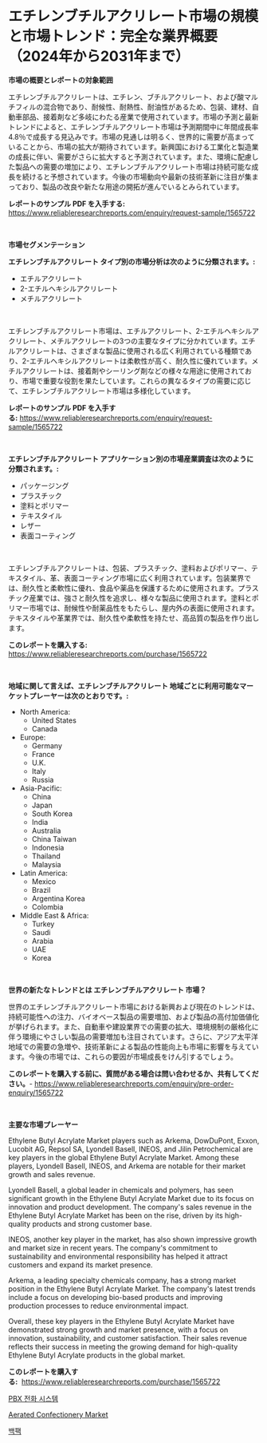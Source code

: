 <p><h1>エチレンブチルアクリレート市場の規模と市場トレンド：完全な業界概要（2024年から2031年まで）</h1></p><p><strong>市場の概要とレポートの対象範囲</strong></p>
<p><p>エチレンブチルアクリレートは、エチレン、ブチルアクリレート、および酸マルチフィルの混合物であり、耐候性、耐熱性、耐油性があるため、包装、建材、自動車部品、接着剤など多岐にわたる産業で使用されています。市場の予測と最新トレンドによると、エチレンブチルアクリレート市場は予測期間中に年間成長率4.8％で成長する見込みです。市場の見通しは明るく、世界的に需要が高まっていることから、市場の拡大が期待されています。新興国における工業化と製造業の成長に伴い、需要がさらに拡大すると予測されています。また、環境に配慮した製品への需要の増加により、エチレンブチルアクリレート市場は持続可能な成長を続けると予想されています。今後の市場動向や最新の技術革新に注目が集まっており、製品の改良や新たな用途の開拓が進んでいるとみられています。</p></p>
<p><strong>レポートのサンプル PDF を入手する:</strong> <a href="https://www.reliableresearchreports.com/enquiry/request-sample/1565722">https://www.reliableresearchreports.com/enquiry/request-sample/1565722</a></p>
<p>&nbsp;</p>
<p><strong>市場セグメンテーション</strong></p>
<p><strong>エチレンブチルアクリレート タイプ別の市場分析は次のように分類されます。:</strong></p>
<p><ul><li>エチルアクリレート</li><li>2-エチルヘキシルアクリレート</li><li>メチルアクリレート</li></ul></p>
<p>&nbsp;</p>
<p><p>エチレンブチルアクリレート市場は、エチルアクリレート、2-エチルヘキシルアクリレート、メチルアクリレートの3つの主要なタイプに分かれています。エチルアクリレートは、さまざまな製品に使用される広く利用されている種類であり、2-エチルヘキシルアクリレートは柔軟性が高く、耐久性に優れています。メチルアクリレートは、接着剤やシーリング剤などの様々な用途に使用されており、市場で重要な役割を果たしています。これらの異なるタイプの需要に応じて、エチレンブチルアクリレート市場は多様化しています。</p></p>
<p><strong>レポートのサンプル PDF を入手する:</strong>&nbsp;<a href="https://www.reliableresearchreports.com/enquiry/request-sample/1565722">https://www.reliableresearchreports.com/enquiry/request-sample/1565722</a></p>
<p>&nbsp;</p>
<p><strong> エチレンブチルアクリレート アプリケーション別の市場産業調査は次のように分類されます。:</strong></p>
<p><ul><li>パッケージング</li><li>プラスチック</li><li>塗料とポリマー</li><li>テキスタイル</li><li>レザー</li><li>表面コーティング</li></ul></p>
<p>&nbsp;</p>
<p><p>エチレンブチルアクリレートは、包装、プラスチック、塗料およびポリマー、テキスタイル、革、表面コーティング市場に広く利用されています。包装業界では、耐久性と柔軟性に優れ、食品や薬品を保護するために使用されます。プラスチック産業では、強さと耐久性を追求し、様々な製品に使用されます。塗料とポリマー市場では、耐候性や耐薬品性をもたらし、屋内外の表面に使用されます。テキスタイルや革業界では、耐久性や柔軟性を持たせ、高品質の製品を作り出します。</p></p>
<p><strong>このレポートを購入する:</strong>&nbsp; <a href="https://www.reliableresearchreports.com/purchase/1565722">https://www.reliableresearchreports.com/purchase/1565722</a></p>
<p>&nbsp;</p>
<p><strong>地域に関して言えば、エチレンブチルアクリレート 地域ごとに利用可能なマーケットプレーヤーは次のとおりです。:</strong></p>
<p><ul>
    <li>
        North America:
        <ul>
            <li>United States</li>
            <li>Canada</li>
        </ul>
    </li>
    <li>
        Europe:
        <ul>
            <li>Germany</li>
            <li>France</li>
            <li>U.K.</li>
            <li>Italy</li>
            <li>Russia</li>
        </ul>
    </li>
    <li>
        Asia-Pacific:
        <ul>
            <li>China</li>
            <li>Japan</li>
            <li>South Korea</li>
            <li>India</li>
            <li>Australia</li>
            <li>China Taiwan</li>
            <li>Indonesia</li>
            <li>Thailand</li>
            <li>Malaysia</li>
        </ul>
    </li>
    <li>
        Latin America:
        <ul>
            <li>Mexico</li>
            <li>Brazil</li>
            <li>Argentina Korea</li>
            <li>Colombia</li>
        </ul>
    </li>
    <li>
        Middle East & Africa:
        <ul>
            <li>Turkey</li>
            <li>Saudi</li>
            <li>Arabia</li>
            <li>UAE</li>
            <li>Korea</li>
        </ul>
    </li>
    </ul></p>
<p>&nbsp;</p>
<p><strong>世界の新たなトレンドとは エチレンブチルアクリレート 市場？</strong></p>
<p><p>世界のエチレンブチルアクリレート市場における新興および現在のトレンドは、持続可能性への注力、バイオベース製品の需要増加、および製品の高付加価値化が挙げられます。また、自動車や建設業界での需要の拡大、環境規制の厳格化に伴う環境にやさしい製品の需要増加も注目されています。さらに、アジア太平洋地域での需要の急増や、技術革新による製品の性能向上も市場に影響を与えています。今後の市場では、これらの要因が市場成長をけん引するでしょう。</p></p>
<p><strong>このレポートを購入する前に、質問がある場合は問い合わせるか、共有してください。</strong>- <a href="https://www.reliableresearchreports.com/enquiry/pre-order-enquiry/1565722">https://www.reliableresearchreports.com/enquiry/pre-order-enquiry/1565722</a></p>
<p>&nbsp;</p>
<p><strong>主要な市場プレーヤー</strong></p>
<p><p>Ethylene Butyl Acrylate Market players such as Arkema, DowDuPont, Exxon, Lucobit AG, Repsol SA, Lyondell Basell, INEOS, and Jilin Petrochemical are key players in the global Ethylene Butyl Acrylate Market. Among these players, Lyondell Basell, INEOS, and Arkema are notable for their market growth and sales revenue.</p><p>Lyondell Basell, a global leader in chemicals and polymers, has seen significant growth in the Ethylene Butyl Acrylate Market due to its focus on innovation and product development. The company's sales revenue in the Ethylene Butyl Acrylate Market has been on the rise, driven by its high-quality products and strong customer base.</p><p>INEOS, another key player in the market, has also shown impressive growth and market size in recent years. The company's commitment to sustainability and environmental responsibility has helped it attract customers and expand its market presence.</p><p>Arkema, a leading specialty chemicals company, has a strong market position in the Ethylene Butyl Acrylate Market. The company's latest trends include a focus on developing bio-based products and improving production processes to reduce environmental impact.</p><p>Overall, these key players in the Ethylene Butyl Acrylate Market have demonstrated strong growth and market presence, with a focus on innovation, sustainability, and customer satisfaction. Their sales revenue reflects their success in meeting the growing demand for high-quality Ethylene Butyl Acrylate products in the global market.</p></p>
<p><strong>このレポートを購入する:</strong>&nbsp;&nbsp;<a href="https://www.reliableresearchreports.com/purchase/1565722">https://www.reliableresearchreports.com/purchase/1565722</a></p>
<p><p><a href="https://github.com/TimmyMann6767/Market-Research-Report-List-1/blob/main/65543845217.md">PBX 전화 시스템</a></p><p><a href="https://github.com/Airanohannonzb68e5pb53oc1/Market-Research-Report-List-1/blob/main/aerated-confectionery-market.md">Aerated Confectionery Market</a></p><p><a href="https://github.com/JeromeRtyau89966/Market-Research-Report-List-1/blob/main/94451065218.md">백팩</a></p></p>